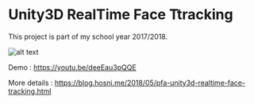 # Unity3D RealTime Face Ttracking

This project is part of my school year 2017/2018.

![alt text](https://1.bp.blogspot.com/-BX2YUNi0MY8/WwQY6CQecgI/AAAAAAAALU8/Wzp6Y9m1oYkaYQsZKTLvq_C5nxqRuo4MACLcBGAs/s1600/cover.png)


Demo : https://youtu.be/deeEau3pQQE

More details : https://blog.hosni.me/2018/05/pfa-unity3d-realtime-face-tracking.html
